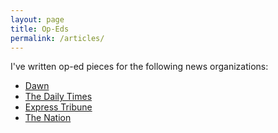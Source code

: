 ```yaml
---
layout: page
title: Op-Eds
permalink: /articles/
---
```

I've written op-ed pieces for the following news organizations:

- [Dawn](http://www.dawn.com/authors/3916)
- [The Daily Times](http://dailytimes.com.pk/search/test/%C2%A0/29/Syed%20Rashid%20Munir)
- [Express Tribune](http://blogs.tribune.com.pk/author/2114/syed-rashid-munir/)
- [The Nation](http://nation.com.pk/Blogger/syed-rashid-munir)

